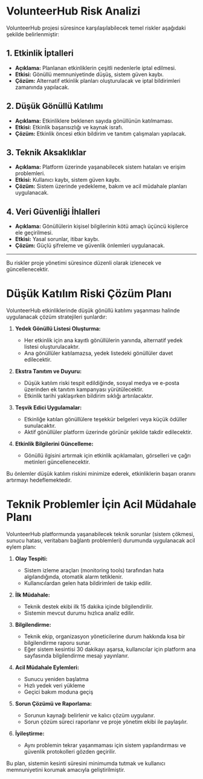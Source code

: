 # VolunteerHub Risk Analizi

VolunteerHub projesi süresince karşılaşılabilecek temel riskler aşağıdaki şekilde belirlenmiştir:

## 1. Etkinlik İptalleri

- **Açıklama:** Planlanan etkinliklerin çeşitli nedenlerle iptal edilmesi.
- **Etkisi:** Gönüllü memnuniyetinde düşüş, sistem güven kaybı.
- **Çözüm:** Alternatif etkinlik planları oluşturulacak ve iptal bildirimleri zamanında yapılacak.

## 2. Düşük Gönüllü Katılımı

- **Açıklama:** Etkinliklere beklenen sayıda gönüllünün katılmaması.
- **Etkisi:** Etkinlik başarısızlığı ve kaynak israfı.
- **Çözüm:** Etkinlik öncesi etkin bildirim ve tanıtım çalışmaları yapılacak.

## 3. Teknik Aksaklıklar

- **Açıklama:** Platform üzerinde yaşanabilecek sistem hataları ve erişim problemleri.
- **Etkisi:** Kullanıcı kaybı, sistem güven kaybı.
- **Çözüm:** Sistem üzerinde yedekleme, bakım ve acil müdahale planları uygulanacak.

## 4. Veri Güvenliği İhlalleri

- **Açıklama:** Gönüllülerin kişisel bilgilerinin kötü amaçlı üçüncü kişilerce ele geçirilmesi.
- **Etkisi:** Yasal sorunlar, itibar kaybı.
- **Çözüm:** Güçlü şifreleme ve güvenlik önlemleri uygulanacak.

---

Bu riskler proje yönetimi süresince düzenli olarak izlenecek ve güncellenecektir.

# Düşük Katılım Riski Çözüm Planı

VolunteerHub etkinliklerinde düşük gönüllü katılımı yaşanması halinde uygulanacak çözüm stratejileri şunlardır:

1. **Yedek Gönüllü Listesi Oluşturma:**  
   - Her etkinlik için ana kayıtlı gönüllülerin yanında, alternatif yedek listesi oluşturulacaktır.
   - Ana gönüllüler katılamazsa, yedek listedeki gönüllüler davet edilecektir.

2. **Ekstra Tanıtım ve Duyuru:**  
   - Düşük katılım riski tespit edildiğinde, sosyal medya ve e-posta üzerinden ek tanıtım kampanyası yürütülecektir.
   - Etkinlik tarihi yaklaşırken bildirim sıklığı artırılacaktır.

3. **Teşvik Edici Uygulamalar:**  
   - Etkinliğe katılan gönüllülere teşekkür belgeleri veya küçük ödüller sunulacaktır.
   - Aktif gönüllüler platform üzerinde görünür şekilde takdir edilecektir.

4. **Etkinlik Bilgilerini Güncelleme:**  
   - Gönüllü ilgisini artırmak için etkinlik açıklamaları, görselleri ve çağrı metinleri güncellenecektir.

Bu önlemler düşük katılım riskini minimize ederek, etkinliklerin başarı oranını artırmayı hedeflemektedir.

# Teknik Problemler İçin Acil Müdahale Planı

VolunteerHub platformunda yaşanabilecek teknik sorunlar (sistem çökmesi, sunucu hatası, veritabanı bağlantı problemleri) durumunda uygulanacak acil eylem planı:

1. **Olay Tespiti:**  
   - Sistem izleme araçları (monitoring tools) tarafından hata algılandığında, otomatik alarm tetiklenir.
   - Kullanıcılardan gelen hata bildirimleri de takip edilir.

2. **İlk Müdahale:**  
   - Teknik destek ekibi ilk 15 dakika içinde bilgilendirilir.
   - Sistemin mevcut durumu hızlıca analiz edilir.

3. **Bilgilendirme:**  
   - Teknik ekip, organizasyon yöneticilerine durum hakkında kısa bir bilgilendirme raporu sunar.
   - Eğer sistem kesintisi 30 dakikayı aşarsa, kullanıcılar için platform ana sayfasında bilgilendirme mesajı yayınlanır.

4. **Acil Müdahale Eylemleri:**  
   - Sunucu yeniden başlatma
   - Hızlı yedek veri yükleme
   - Geçici bakım moduna geçiş

5. **Sorun Çözümü ve Raporlama:**  
   - Sorunun kaynağı belirlenir ve kalıcı çözüm uygulanır.
   - Sorun çözüm süreci raporlanır ve proje yönetim ekibi ile paylaşılır.

6. **İyileştirme:**  
   - Aynı problemin tekrar yaşanmaması için sistem yapılandırması ve güvenlik protokolleri gözden geçirilir.

Bu plan, sistemin kesinti süresini minimumda tutmak ve kullanıcı memnuniyetini korumak amacıyla geliştirilmiştir.
